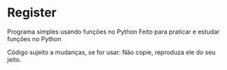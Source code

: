 # Register
 Programa simples usando funções no Python
  Feito para praticar e estudar funções no Python
  
Código sujeito a mudanças, se for usar:
  Não copie, reproduza ele do seu jeito.

